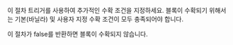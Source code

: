 이 절차 트리거를 사용하여 추가적인 수확 조건을 지정하세요.
블록이 수확되기 위해서는 기본(바닐라) 및 사용자 지정 수확 조건이 모두 충족되어야 합니다.

이 절차가 false를 반환하면 블록이 수확되지 않습니다.
